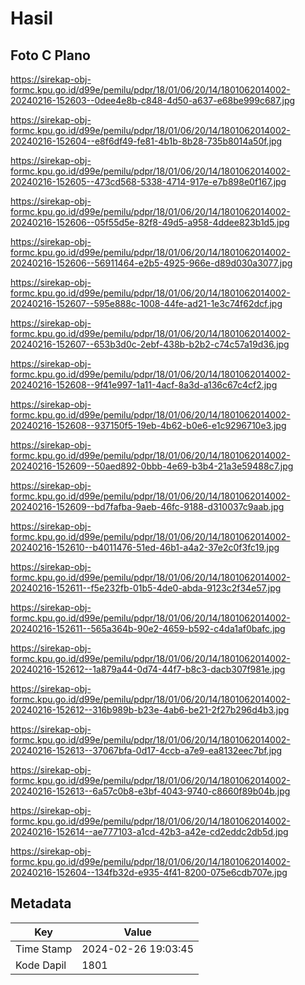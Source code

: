 # Hasil

## Foto C Plano

https://sirekap-obj-formc.kpu.go.id/d99e/pemilu/pdpr/18/01/06/20/14/1801062014002-20240216-152603--0dee4e8b-c848-4d50-a637-e68be999c687.jpg

https://sirekap-obj-formc.kpu.go.id/d99e/pemilu/pdpr/18/01/06/20/14/1801062014002-20240216-152604--e8f6df49-fe81-4b1b-8b28-735b8014a50f.jpg

https://sirekap-obj-formc.kpu.go.id/d99e/pemilu/pdpr/18/01/06/20/14/1801062014002-20240216-152605--473cd568-5338-4714-917e-e7b898e0f167.jpg

https://sirekap-obj-formc.kpu.go.id/d99e/pemilu/pdpr/18/01/06/20/14/1801062014002-20240216-152606--05f55d5e-82f8-49d5-a958-4ddee823b1d5.jpg

https://sirekap-obj-formc.kpu.go.id/d99e/pemilu/pdpr/18/01/06/20/14/1801062014002-20240216-152606--56911464-e2b5-4925-966e-d89d030a3077.jpg

https://sirekap-obj-formc.kpu.go.id/d99e/pemilu/pdpr/18/01/06/20/14/1801062014002-20240216-152607--595e888c-1008-44fe-ad21-1e3c74f62dcf.jpg

https://sirekap-obj-formc.kpu.go.id/d99e/pemilu/pdpr/18/01/06/20/14/1801062014002-20240216-152607--653b3d0c-2ebf-438b-b2b2-c74c57a19d36.jpg

https://sirekap-obj-formc.kpu.go.id/d99e/pemilu/pdpr/18/01/06/20/14/1801062014002-20240216-152608--9f41e997-1a11-4acf-8a3d-a136c67c4cf2.jpg

https://sirekap-obj-formc.kpu.go.id/d99e/pemilu/pdpr/18/01/06/20/14/1801062014002-20240216-152608--937150f5-19eb-4b62-b0e6-e1c9296710e3.jpg

https://sirekap-obj-formc.kpu.go.id/d99e/pemilu/pdpr/18/01/06/20/14/1801062014002-20240216-152609--50aed892-0bbb-4e69-b3b4-21a3e59488c7.jpg

https://sirekap-obj-formc.kpu.go.id/d99e/pemilu/pdpr/18/01/06/20/14/1801062014002-20240216-152609--bd7fafba-9aeb-46fc-9188-d310037c9aab.jpg

https://sirekap-obj-formc.kpu.go.id/d99e/pemilu/pdpr/18/01/06/20/14/1801062014002-20240216-152610--b4011476-51ed-46b1-a4a2-37e2c0f3fc19.jpg

https://sirekap-obj-formc.kpu.go.id/d99e/pemilu/pdpr/18/01/06/20/14/1801062014002-20240216-152611--f5e232fb-01b5-4de0-abda-9123c2f34e57.jpg

https://sirekap-obj-formc.kpu.go.id/d99e/pemilu/pdpr/18/01/06/20/14/1801062014002-20240216-152611--565a364b-90e2-4659-b592-c4da1af0bafc.jpg

https://sirekap-obj-formc.kpu.go.id/d99e/pemilu/pdpr/18/01/06/20/14/1801062014002-20240216-152612--1a879a44-0d74-44f7-b8c3-dacb307f981e.jpg

https://sirekap-obj-formc.kpu.go.id/d99e/pemilu/pdpr/18/01/06/20/14/1801062014002-20240216-152612--316b989b-b23e-4ab6-be21-2f27b296d4b3.jpg

https://sirekap-obj-formc.kpu.go.id/d99e/pemilu/pdpr/18/01/06/20/14/1801062014002-20240216-152613--37067bfa-0d17-4ccb-a7e9-ea8132eec7bf.jpg

https://sirekap-obj-formc.kpu.go.id/d99e/pemilu/pdpr/18/01/06/20/14/1801062014002-20240216-152613--6a57c0b8-e3bf-4043-9740-c8660f89b04b.jpg

https://sirekap-obj-formc.kpu.go.id/d99e/pemilu/pdpr/18/01/06/20/14/1801062014002-20240216-152614--ae777103-a1cd-42b3-a42e-cd2eddc2db5d.jpg

https://sirekap-obj-formc.kpu.go.id/d99e/pemilu/pdpr/18/01/06/20/14/1801062014002-20240216-152604--134fb32d-e935-4f41-8200-075e6cdb707e.jpg


## Metadata

| Key        | Value               |
| ---------- | ------------------- |
| Time Stamp | 2024-02-26 19:03:45 |
| Kode Dapil | 1801                |



